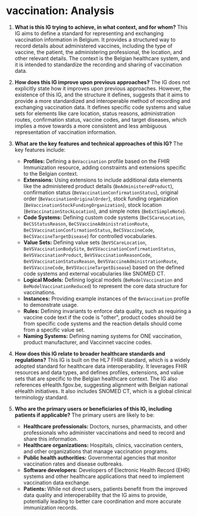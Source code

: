 # vaccination: Analysis

1.  **What is this IG trying to achieve, in what context, and for whom?**
    This IG aims to define a standard for representing and exchanging vaccination information in Belgium. It provides a structured way to record details about administered vaccines, including the type of vaccine, the patient, the administering professional, the location, and other relevant details. The context is the Belgian healthcare system, and it is intended to standardize the recording and sharing of vaccination data.

2.  **How does this IG improve upon previous approaches?**
    The IG does not explicitly state how it improves upon previous approaches. However, the existence of this IG, and the structure it defines, suggests that it aims to provide a more standardized and interoperable method of recording and exchanging vaccination data. It defines specific code systems and value sets for elements like care location, status reasons, administration routes, confirmation status, vaccine codes, and target diseases, which implies a move towards a more consistent and less ambiguous representation of vaccination information.

3.  **What are the key features and technical approaches of this IG?**
    The key features include:
    *   **Profiles:** Defining a `BeVaccination` profile based on the FHIR Immunization resource, adding constraints and extensions specific to the Belgian context.
    *   **Extensions:** Using extensions to include additional data elements like the administered product details (`BeAdministeredProduct`), confirmation status (`BeVaccinationConfirmationStatus`), original order (`BeVaccinationOriginalOrder`), stock funding organization (`BeVaccinationStockFundingOrganization`), stock location (`BeVaccinationStockLocation`), and simple notes (`BeExtSimpleNote`).
    *   **Code Systems:** Defining custom code systems (`BeCSCareLocation`, `BeCSStatusReason`, `BeCSVaccineAdministrationRoute`, `BeCSVaccinationConfirmationStatus`, `BeCSVaccineCode`, `BeCSVaccineTargetDisease`) for controlled vocabularies.
    *   **Value Sets:** Defining value sets (`BeVSCareLocation`, `BeVSVaccinationBodySite`, `BeVSVaccinationConfirmationStatus`, `BeVSVaccinationProduct`, `BeVSVaccinationReasonCode`, `BeVSVaccinationStatusReason`, `BeVSVaccineAdministrationRoute`, `BeVSVaccineCode`, `BeVSVaccineTargetDisease`) based on the defined code systems and external vocabularies like SNOMED CT.
    *   **Logical Models:** Defining logical models (`BeModelVaccination` and `BeModelVaccinationReduced`) to represent the core data structure for vaccinations.
    *   **Instances:** Providing example instances of the `BeVaccination` profile to demonstrate usage.
    *   **Rules:** Defining invariants to enforce data quality, such as requiring a vaccine code text if the code is "other", product codes should be from specific code systems and the reaction details should come from a specific value set.
    *   **Naming Systems:** Defining naming systems for ONE vaccination, product manufacturer, and Vaccinnet vaccine codes.

4.  **How does this IG relate to broader healthcare standards and regulations?**
    This IG is built on the HL7 FHIR standard, which is a widely adopted standard for healthcare data interoperability. It leverages FHIR resources and data types, and defines profiles, extensions, and value sets that are specific to the Belgian healthcare context. The IG also references eHealth.fgov.be, suggesting alignment with Belgian national eHealth initiatives. It also includes SNOMED CT, which is a global clinical terminology standard.

5.  **Who are the primary users or beneficiaries of this IG, including patients if applicable?**
    The primary users are likely to be:
    *   **Healthcare professionals:** Doctors, nurses, pharmacists, and other professionals who administer vaccinations and need to record and share this information.
    *   **Healthcare organizations:** Hospitals, clinics, vaccination centers, and other organizations that manage vaccination programs.
    *   **Public health authorities:** Governmental agencies that monitor vaccination rates and disease outbreaks.
    *   **Software developers:** Developers of Electronic Health Record (EHR) systems and other healthcare applications that need to implement vaccination data exchange.
    *   **Patients:** While not direct users, patients benefit from the improved data quality and interoperability that the IG aims to provide, potentially leading to better care coordination and more accurate immunization records.
